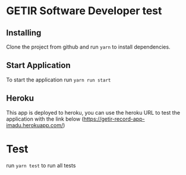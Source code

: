# GETIR Software Developer test

## Installing

Clone the project from github and run `yarn` to install dependencies.

## Start Application

To start the application run `yarn run start`

## Heroku
This app is deployed to heroku, you can use the heroku URL to test the application with the link below
    (https://getir-record-app-imadu.herokuapp.com/)



# Test
run `yarn test` to run all tests

